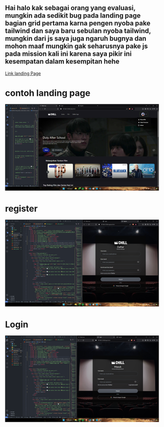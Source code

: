 <h2>Hai halo kak sebagai orang yang evaluasi, mungkin ada sedikit bug pada landing page bagian grid pertama karna pengen nyoba pake tailwind dan saya baru sebulan nyoba tailwind, mungkin dari js saya juga ngaruh bugnya dan mohon maaf mungkin gak seharusnya pake js pada mission kali ini karena saya pikir ini kesempatan dalam kesempitan hehe</h2>

<a href="https://flourishing-moonbeam-ebd0b9.netlify.app/">Link landing Page</a>


<h1>contoh landing page</h1>
<img src="images/screenshot/home-heroSection-desktop.png">

<h1>register</h1>
<img src="images/screenshot/register-desktop.png">


<h1>Login</h1>
<img src="images/screenshot/login-desktop.png">
